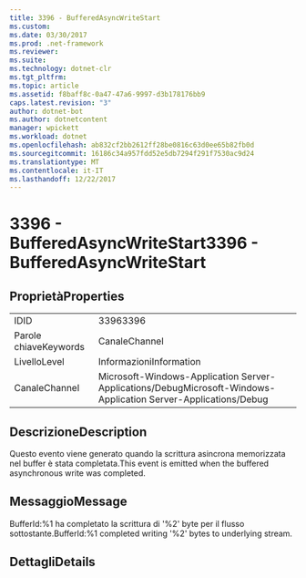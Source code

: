```yaml
---
title: 3396 - BufferedAsyncWriteStart
ms.custom: 
ms.date: 03/30/2017
ms.prod: .net-framework
ms.reviewer: 
ms.suite: 
ms.technology: dotnet-clr
ms.tgt_pltfrm: 
ms.topic: article
ms.assetid: f8baff8c-0a47-47a6-9997-d3b178176bb9
caps.latest.revision: "3"
author: dotnet-bot
ms.author: dotnetcontent
manager: wpickett
ms.workload: dotnet
ms.openlocfilehash: ab832cf2bb2612ff28be0816c63d0ee65b82fb0d
ms.sourcegitcommit: 16186c34a957fdd52e5db7294f291f7530ac9d24
ms.translationtype: MT
ms.contentlocale: it-IT
ms.lasthandoff: 12/22/2017
---
```

# <a name="3396---bufferedasyncwritestart"></a><span data-ttu-id="65d8e-102">3396 - BufferedAsyncWriteStart</span><span class="sxs-lookup"><span data-stu-id="65d8e-102">3396 - BufferedAsyncWriteStart</span></span>
## <a name="properties"></a><span data-ttu-id="65d8e-103">Proprietà</span><span class="sxs-lookup"><span data-stu-id="65d8e-103">Properties</span></span>  
  
|||  
|-|-|  
|<span data-ttu-id="65d8e-104">ID</span><span class="sxs-lookup"><span data-stu-id="65d8e-104">ID</span></span>|<span data-ttu-id="65d8e-105">3396</span><span class="sxs-lookup"><span data-stu-id="65d8e-105">3396</span></span>|  
|<span data-ttu-id="65d8e-106">Parole chiave</span><span class="sxs-lookup"><span data-stu-id="65d8e-106">Keywords</span></span>|<span data-ttu-id="65d8e-107">Canale</span><span class="sxs-lookup"><span data-stu-id="65d8e-107">Channel</span></span>|  
|<span data-ttu-id="65d8e-108">Livello</span><span class="sxs-lookup"><span data-stu-id="65d8e-108">Level</span></span>|<span data-ttu-id="65d8e-109">Informazioni</span><span class="sxs-lookup"><span data-stu-id="65d8e-109">Information</span></span>|  
|<span data-ttu-id="65d8e-110">Canale</span><span class="sxs-lookup"><span data-stu-id="65d8e-110">Channel</span></span>|<span data-ttu-id="65d8e-111">Microsoft-Windows-Application Server-Applications/Debug</span><span class="sxs-lookup"><span data-stu-id="65d8e-111">Microsoft-Windows-Application Server-Applications/Debug</span></span>|  
  
## <a name="description"></a><span data-ttu-id="65d8e-112">Descrizione</span><span class="sxs-lookup"><span data-stu-id="65d8e-112">Description</span></span>  
 <span data-ttu-id="65d8e-113">Questo evento viene generato quando la scrittura asincrona memorizzata nel buffer è stata completata.</span><span class="sxs-lookup"><span data-stu-id="65d8e-113">This event is emitted when the buffered asynchronous write was completed.</span></span>  
  
## <a name="message"></a><span data-ttu-id="65d8e-114">Messaggio</span><span class="sxs-lookup"><span data-stu-id="65d8e-114">Message</span></span>  
 <span data-ttu-id="65d8e-115">BufferId:%1 ha completato la scrittura di '%2' byte per il flusso sottostante.</span><span class="sxs-lookup"><span data-stu-id="65d8e-115">BufferId:%1 completed writing '%2' bytes to underlying stream.</span></span>  
  
## <a name="details"></a><span data-ttu-id="65d8e-116">Dettagli</span><span class="sxs-lookup"><span data-stu-id="65d8e-116">Details</span></span>
